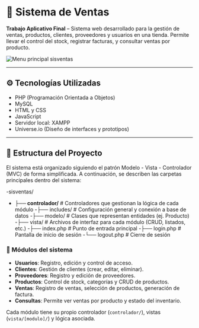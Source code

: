 # 🛒 Sistema de Ventas

**Trabajo Aplicativo Final** – Sistema web desarrollado para la gestión de ventas, productos, clientes, proveedores y usuarios en una tienda. Permite llevar el control del stock, registrar facturas, y consultar ventas por producto.


![Menu principal sisventas](https://github.com/user-attachments/assets/a886dab2-6765-4fe3-9a23-59c4b80a71bc)


---

## ⚙️ Tecnologías Utilizadas

- PHP (Programación Orientada a Objetos)
- MySQL
- HTML y CSS
- JavaScript
- Servidor local: XAMPP
- Universe.io (Diseño de interfaces y prototipos)


---

## 📁 Estructura del Proyecto

El sistema está organizado siguiendo el patrón Modelo - Vista - Controlador (MVC) de forma simplificada. A continuación, se describen las carpetas principales dentro del sistema:

-sisventas/
- **├── controlador/** # Controladores que gestionan la lógica de cada módulo
-├── includes/ # Configuración general y conexión a base de datos
-├── modelo/ # Clases que representan entidades (ej. Producto)
-├── vista/ # Archivos de interfaz para cada módulo (CRUD, listados, etc.)
-├── index.php # Punto de entrada principal
-├── login.php # Pantalla de inicio de sesión
-└── logout.php # Cierre de sesión

### 🧭 Módulos del sistema

- **Usuarios**: Registro, edición y control de acceso.
- **Clientes**: Gestión de clientes (crear, editar, eliminar).
- **Proveedores**: Registro y edición de proveedores.
- **Productos**: Control de stock, categorías y CRUD de productos.
- **Ventas**: Registro de ventas, selección de productos, generación de factura.
- **Consultas**: Permite ver ventas por producto y estado del inventario.

Cada módulo tiene su propio controlador (`controlador/`), vistas (`vista/[modulo]/`) y lógica asociada.














